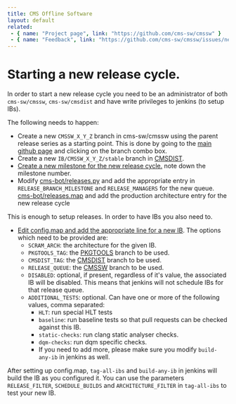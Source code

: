 ```yaml
---
title: CMS Offline Software
layout: default
related:
 - { name: "Project page", link: "https://github.com/cms-sw/cmssw" }
 - { name: "Feedback", link: "https://github.com/cms-sw/cmssw/issues/new" }
---
```

# Starting a new release cycle.

In order to start a new release cycle you need to be an administrator of both 
`cms-sw/cmssw`, `cms-sw/cmsdist` and have write privileges to jenkins (to setup IBs).

The following needs to happen:

- Create a new `CMSSW_X_Y_Z` branch in cms-sw/cmssw using the parent release
  series as a starting point. This is done by going to the [main github page](https://github.com/cms-sw/cmssw)
  and clicking on the branch combo box. 
- Create a new `IB/CMSSW_X_Y_Z/stable` branch in [CMSDIST](https://github.com/cms-sw/cmsdist).
- [Create a new milestone for the new release
  cycle.](https://github.com/cms-sw/cmssw/milestones/new) note down the
  milestone number.
- Modify
  [cms-bot/releases.py](https://github.com/cms-sw/cms-bot/edit/master/releases.py)
  and add the appropriate entry in `RELEASE_BRANCH_MILESTONE` and `RELEASE_MANAGERS` for the new queue.
  [cms-bot/releases.map](https://github.com/cms-sw/cms-bot/edit/master/releases.map)
  and add the production architecture entry for the new release cycle


This is enough to setup releases. In order to have IBs you also need to.

- [Edit config.map and add the appropriate line for a new
  IB](https://github.com/cms-sw/cms-bot/edit/master/config.map).
  The options which need to be provided are:
  - `SCRAM_ARCH`: the architecture for the given IB.
  - `PKGTOOLS_TAG`: the [PKGTOOLS][] branch to be used.
  - `CMSDIST_TAG`: the [CMSDIST][] branch to be used.
  - `RELEASE_QUEUE`: the [CMSSW][] branch to be used.
  - `DISABLED`: optional, if present, regardless of it's value, the associated IB will be disabled. This means that jenkins will not schedule IBs for that release queue.
  - `ADDITIONAL_TESTS`: optional. Can have one or more of the following values, comma separated:
    - `HLT`: run special HLT tests
    - `baseline`: run baseline tests so that pull requests can be checked against this IB.
    - `static-checks`: run clang static analyser checks.
    - `dqm-checks`: run dqm specific checks.
    - If you need to add more, please make sure you modify `build-any-ib` in jenkins as well.

After setting up config.map, `tag-all-ibs` and `build-any-ib` in jenkins will build the IB as you configured it. You can use the parameters `RELEASE_FILTER`, `SCHEDULE_BUILDS` and `ARCHITECTURE_FILTER` in `tag-all-ibs` to test your new IB. 

[CMSDIST]: https://github.com/cms-sw/cmsdist
[PKGTOOLS]: https://github.com/cms-sw/pkgtools
[CMSSW]: https://github.com/cms-sw/cmssw
